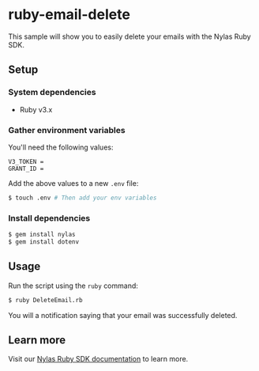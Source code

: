 # ruby-email-delete

This sample will show you to easily delete your emails with the Nylas Ruby SDK.

## Setup

### System dependencies

- Ruby v3.x

### Gather environment variables

You'll need the following values:

```text
V3_TOKEN =
GRANT_ID =
```

Add the above values to a new `.env` file:

```bash
$ touch .env # Then add your env variables
```

### Install dependencies

```bash
$ gem install nylas
$ gem install dotenv
```

## Usage

Run the script using the `ruby` command:

```bash
$ ruby DeleteEmail.rb
```

You will a notification saying that your email was successfully deleted.

## Learn more

Visit our [Nylas Ruby SDK documentation](https://developer.nylas.com/docs/developer-tools/sdk/ruby-sdk/) to learn more.
